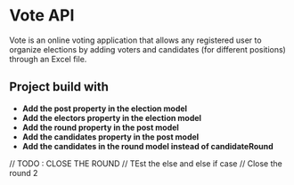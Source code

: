 # **Vote API**

Vote is an online voting application that allows any registered user to organize elections by adding voters and candidates (for different positions) through an Excel file.

## Project build with

-   **Add the post property in the election model**
-   **Add the electors property in the election model**
-   **Add the round property in the post model**
-   **Add the candidates property in the post model**
-   **Add the candidates in the round model instead of candidateRound**

// TODO : CLOSE THE ROUND
    // TEst the else and else if case
    // Close the round 2
